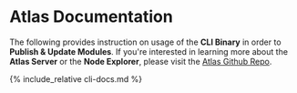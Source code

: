 # Atlas Documentation

The following provides instruction on usage of the **CLI Binary** in order to **Publish & Update Modules**. If you're interested in learning more about the **Atlas Server** or the **Node Explorer**, please visit the [Atlas Github Repo](https://github.com/cosmos/atlas#readme).

{% include_relative cli-docs.md %}
